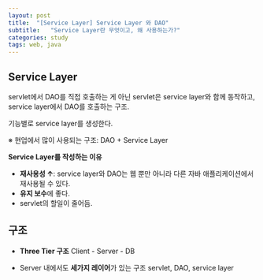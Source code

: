 ```yaml
---
layout: post
title:  "[Service Layer] Service Layer 와 DAO"
subtitle:   "Service Layer란 무엇이고, 왜 사용하는가?"
categories: study
tags: web, java
---
```


## Service Layer
servlet에서 DAO를 직접 호출하는 게 아닌
servlet은 service layer와 함께 동작하고, service layer에서 DAO를 호출하는 구조.

기능별로 service layer를 생성한다.

※ 현업에서 많이 사용되는 구조: DAO + Service Layer


**Service Layer를 작성하는 이유**
- **재사용성 ↑**: service layer와 DAO는 웹 뿐만 아니라 다른 자바 애플리케이션에서 재사용될 수 있다. 
- **유지 보수**에 좋다.
- servlet의 할일이 줄어듬.

## 구조
* **Three Tier 구조**
Client - Server - DB

* Server 내에서도 **세가지 레이어**가 있는 구조
servlet, DAO, service layer



<!--stackedit_data:
eyJoaXN0b3J5IjpbLTExMzM4NTYyOTgsNzA4NTQ2NDg5LDE4NT
UwMDE0NjUsMTQ4NTY5NzE0MywtMTM2MDgzMTIwNl19
-->